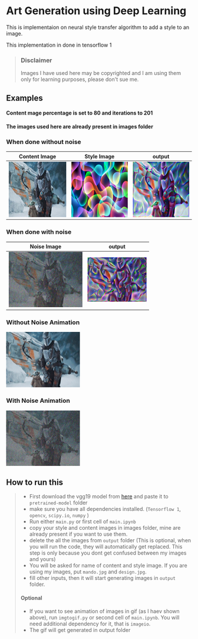 # Art Generation using Deep Learning
This is implementaion on neural style transfer algorithm to add a style to an image.

This implementation in done in tensorflow 1

>### Disclaimer
>Images I have used here may be copyrighted and I am using them only for learning purposes, please don't sue me.


## Examples
#### Content mage percentage is set to 80 and iterations to 201
#### The images used here are already present in images folder

### When done without noise

Content Image | Style Image | output
:------------:|:-----------:|:------:
<img src="readmeimg/mando.jpg" height=150 width=200/>| <img src="readmeimg/design.jpg" height=150 width=200/> |<img src="readmeimg/generated_image1.jpg" height=150 width=200/>

### When done with noise
Noise Image | output
:------------:|:------:
<img src="readmeimg/0.jpg" height=150 width=200/> |<img src="readmeimg/generated_image2.jpg" height=120 width=160/>

### Without Noise Animation
<img src="readmeimg/evolution1.gif" height=150 width=200/>

### With Noise Animation
<img src="readmeimg/evolution2.gif" height=150 width=200/>




## How to run this 
>- First download the vgg19 model from [here](https://www.kaggle.com/teksab/imagenetvggverydeep19mat) and paste it to `pretrained-model` folder
> - make sure you have all dependencies installed. (`Tensorflow 1`, `opencv`, `scipy.io`, `numpy` )
> - Run either `main.py` or first cell of `main.ipynb`
> - copy your style and content images in images folder, mine are already present if you want to use them.
>- delete the all the images from `output` folder (This is optional, when you will run the code, they will automatically get replaced. This step is only because you dont get confused between my images and yours)
> - You will be asked for name of content and style image. If you are using my images, put `mando.jpg` and `design.jpg`.
> - fill other inputs, then it will start generating images in `output` folder.
> #### Optional
> - If you want to see animation of images in gif (as I haev shown above), run `imgtogif.py` or second cell of `main.ipynb`. You will need additional dependency for it, that is `imageio`.
> - The gif will get generated in output folder
